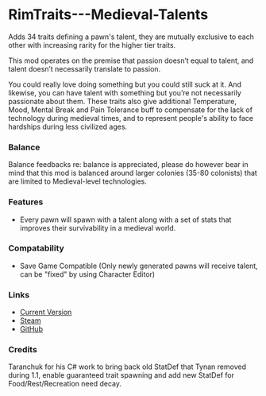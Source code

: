 # RimTraits---Medieval-Talents

Adds 34 traits defining a pawn's talent, they are mutually exclusive to each other with increasing rarity for the higher tier traits.

This mod operates on the premise that passion doesn’t equal to talent, and talent doesn’t necessarily translate to passion.

You could really love doing something but you could still suck at it. And likewise, you can have talent with something but you’re not necessarily passionate about them. These traits also give additional Temperature, Mood, Mental Break and Pain Tolerance buff to compensate for the lack of technology during medieval times, and to represent people's ability to face hardships during less civilized ages.

### Balance

Balance feedbacks re: balance is appreciated, please do however bear in mind that this mod is balanced around larger colonies (35-80 colonists) that are limited to Medieval-level technologies.

### Features

- Every pawn will spawn with a talent along with a set of stats that improves their survivability in a medieval world.

### Compatability

- Save Game Compatible (Only newly generated pawns will receive talent, can be "fixed" by using Character Editor)

### Links

- [Current Version](https://github.com/Sierra0003/RimTraits---Medieval-Talents)
- [Steam](https://steamcommunity.com/sharedfiles/filedetails/?id=1916352291)
- [GitHub](https://github.com/Sierra0003/RimTraits---Medieval-Talents)

### Credits

Taranchuk for his C# work to bring back old StatDef that Tynan removed during 1.1, enable guaranteed trait spawning and add new StatDef for Food/Rest/Recreation need decay.
